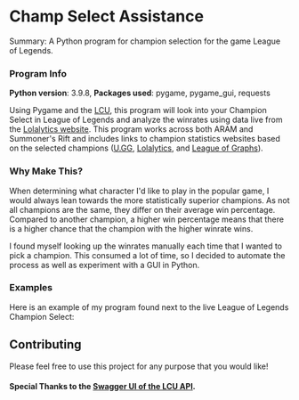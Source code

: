 # Champ Select Assistance
Summary: A Python program for champion selection for the game League of Legends.

### Program Info

**Python version**: 3.9.8, **Packages used**: pygame, pygame_gui, requests


Using Pygame and the [LCU](https://riot-api-libraries.readthedocs.io/en/latest/lcu.html), this program will look into your Champion Select in League of Legends and analyze the winrates using data live from the [Lolalytics website](https://lolalytics.com/). This program works across both ARAM and Summoner's Rift and includes links to champion statistics websites based on the selected champions ([U.GG](https://u.gg), [Lolalytics](https://lolalytics.com), and [League of Graphs](https://www.leagueofgraphs.com/)).

### Why Make This?

When determining what character I'd like to play in the popular game, I would always lean towards the more statistically superior champions. As not all champions are the same, they differ on their average win percentage. Compared to another champion, a higher win percentage means that there is a higher chance that the champion with the higher winrate wins.

I found myself looking up the winrates manually each time that I wanted to pick a champion. This consumed a lot of time, so I decided to automate the process as well as experiment with a GUI in Python. 

### Examples

Here is an example of my program found next to the live League of Legends Champion Select:



## Contributing
Please feel free to use this project for any purpose that you would like!

#### Special Thanks to the [Swagger UI of the LCU API](https://www.mingweisamuel.com/lcu-schema/tool/#/Plugin%20lol-champ-select/GetLolChampSelectV1CurrentChampion). 
